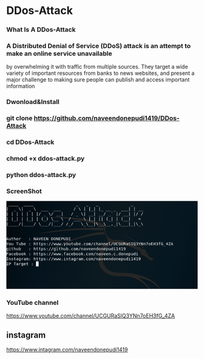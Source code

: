 # DDos-Attack 
### What Is A DDos-Attack

### A Distributed Denial of Service (DDoS) attack is an attempt to make an online service unavailable 
by overwhelming it with traffic from multiple sources. They target a wide variety of important resources
from banks to news websites, and present a major challenge to making sure people can publish and access important information

### Dwonload&Install

### git clone https://github.com/naveendonepudi1419/DDos-Attack

### cd DDos-Attack

### chmod +x ddos-attack.py

### python ddos-attack.py

### ScreenShot 

![capture](https://github.com/naveendonepudi1419/DDos-Attack/blob/master/ddosattack.PNG)

### YouTube channel

https://www.youtube.com/channel/UCGURaSlQ3YNn7oEH3fG_4ZA

## instagram
https://www.intagram.com/naveendonepudi1419



